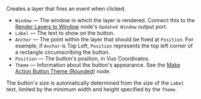 Creates a layer that fires an event when clicked.

   - `Window` — The window in which the layer is rendered. Connect this to the [Render Layers to Window](vuo-node://vuo.layer.render.window2) node's `Updated Window` output port.
   - `Label` — The text to show on the button.
   - `Anchor` — The point within the layer that should be fixed at `Position`.  For example, if `Anchor` is Top Left, `Position` represents the top left corner of a rectangle circumscribing the button.
   - `Position` — The button's position, in Vuo Coordinates.
   - `Theme` — Information about the button's appearance.  See the [Make Action Button Theme (Rounded)](vuo-node://vuo.ui.make.theme.button.rounded2) node.

The button's size is automatically determined from the size of the `Label` text, limited by the minimum width and height specified by the `Theme`.
